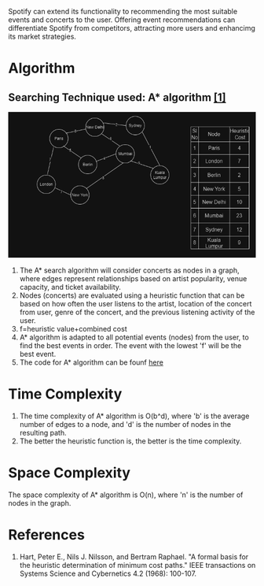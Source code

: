 Spotify can extend its functionality to recommending the most suitable events and concerts to the user. Offering  event recommendations can differentiate Spotify from competitors, attracting more users and enhancimg its market strategies.
# Algorithm
## Searching Technique used: A* algorithm <a href="#a*">[1]</a>
![astar](../images/astar.png)
1. The A* search algorithm will consider concerts as nodes in a graph, where edges represent relationships based on artist popularity, venue capacity, and ticket availability.
2. Nodes (concerts) are evaluated using a heuristic function that can be based on how often the user listens to the artist, location of the concert from user, genre of the concert, and the previous listening activity of the user.
3. f=heuristic value+combined cost
4. A* algorithm is adapted to all potential events (nodes) from the user, to find the best events in order. The event with the lowest 'f' will be the best event.
5. The code for A* algorithm can be founf [here](../codes/a_star.cpp)
# Time Complexity
1. The time complexity of A* algorithm is O(b^d), where 'b' is the average number of edges to a node, and 'd' is the number of nodes in the resulting path.
2.  The better the heuristic function is, the better is the time complexity.
# Space Complexity
The space complexity of A* algorithm is O(n), where 'n' is the number of nodes in the graph.
# References
1. <a href="a*"></a>Hart, Peter E., Nils J. Nilsson, and Bertram Raphael. "A formal basis for the heuristic determination of minimum cost paths." IEEE transactions on Systems Science and Cybernetics 4.2 (1968): 100-107.
